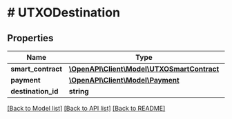 # # UTXODestination

## Properties

Name | Type | Description | Notes
------------ | ------------- | ------------- | -------------
**smart_contract** | [**\OpenAPI\Client\Model\UTXOSmartContract**](UTXOSmartContract.md) |  | [optional]
**payment** | [**\OpenAPI\Client\Model\Payment**](Payment.md) |  | [optional]
**destination_id** | **string** |  | [optional]

[[Back to Model list]](../../README.md#models) [[Back to API list]](../../README.md#endpoints) [[Back to README]](../../README.md)
